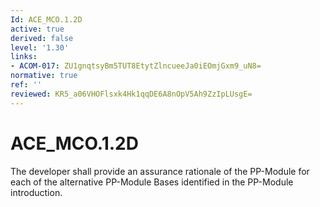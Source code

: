 ```yaml
---
Id: ACE_MCO.1.2D
active: true
derived: false
level: '1.30'
links:
- ACOM-017: ZU1gnqtsyBm5TUT8EtytZlncueeJa0iEOmjGxm9_uN8=
normative: true
ref: ''
reviewed: KR5_a06VHOFlsxk4Hk1qqDE6A8nOpV5Ah9ZzIpLUsgE=
---
```


# ACE_MCO.1.2D

The developer shall provide an assurance rationale of the PP-Module for each of the alternative PP-Module Bases identified in the PP-Module introduction.
